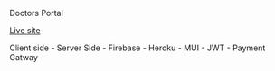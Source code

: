 Doctors Portal

[Live site]()

Client side - Server Side - Firebase - Heroku - MUI - JWT - Payment Gatway
